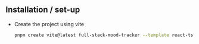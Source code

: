 ## Installation / set-up

- Create the project using vite
    ```sh
    pnpm create vite@latest full-stack-mood-tracker --template react-ts
    ```
